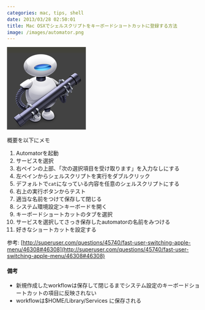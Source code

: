 ```yaml
---
categories: mac, tips, shell
date: 2013/03/28 02:50:01
title: Mac OSXでシェルスクリプトをキーボードショートカットに登録する方法
image: /images/automator.png
---
```


![automator](/images/automator.png)

概要を以下にメモ

1. Automatorを起動
2. サービスを選択
3. 右ペインの上部、「次の選択項目を受け取ります」を入力なしにする
4. 左ペインからシェルスクリプトを実行をダブルクリック
5. デフォルトで`cat`になっている内容を任意のシェルスクリプトにする
6. 右上の実行ボタンからテスト
7. 適当な名前をつけて保存して閉じる
8. システム環境設定＞キーボードを開く
9. キーボードショートカットのタブを選択
10. サービスを選択してさっき保存したautomatorの名前をみつける
11. 好きなショートカットを設定する


参考: [http://superuser.com/questions/45740/fast-user-switching-apple-menu/46308#46308](http://superuser.com/questions/45740/fast-user-switching-apple-menu/46308#46308)


#### 備考

* 新規作成したworkflowは保存して閉じるまでシステム設定のキーボードショートカットの項目に反映されない
* workflowは$HOME/Library/Services に保存される


